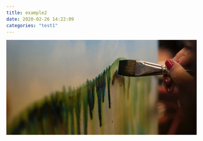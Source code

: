 ```yaml
---
title: example2
date: 2020-02-26 14:22:09
categories: "test1"
---
```


![view](./example2/view.jpg)

<!--more-->

